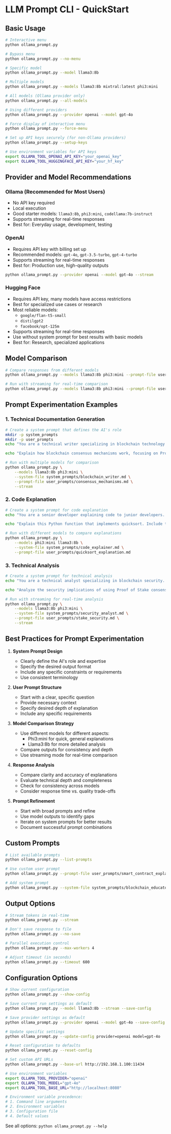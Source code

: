# LLM Prompt CLI - QuickStart

## Basic Usage

```bash
# Interactive menu
python ollama_prompt.py

# Bypass menu
python ollama_prompt.py --no-menu

# Specific model
python ollama_prompt.py --model llama3:8b

# Multiple models
python ollama_prompt.py --models llama3:8b mixtral:latest phi3:mini

# All models (Ollama provider only)
python ollama_prompt.py --all-models

# Using different providers
python ollama_prompt.py --provider openai --model gpt-4o

# Force display of interactive menu
python ollama_prompt.py --force-menu

# Set up API keys securely (for non-Ollama providers)
python ollama_prompt.py --setup-keys

# Use environment variables for API keys
export OLLAMA_TOOL_OPENAI_API_KEY="your_openai_key"
export OLLAMA_TOOL_HUGGINGFACE_API_KEY="your_hf_key"
```

## Provider and Model Recommendations

### Ollama (Recommended for Most Users)
- No API key required
- Local execution
- Good starter models: `llama3:8b`, `phi3:mini`, `codellama:7b-instruct`
- Supports streaming for real-time responses
- Best for: Everyday usage, development, testing

### OpenAI
- Requires API key with billing set up
- Recommended models: `gpt-4o`, `gpt-3.5-turbo`, `gpt-4-turbo`
- Supports streaming for real-time responses
- Best for: Production use, high-quality outputs
```bash
python ollama_prompt.py --provider openai --model gpt-4o --stream
```

### Hugging Face
- Requires API key, many models have access restrictions
- Best for specialized use cases or research
- Most reliable models:
  - `google/flan-t5-small`
  - `distilgpt2`
  - `facebook/opt-125m` 
- Supports streaming for real-time responses
- Use without system prompt for best results with basic models
- Best for: Research, specialized applications

## Model Comparison

```bash
# Compare responses from different models
python ollama_prompt.py --models llama3:8b phi3:mini --prompt-file user_prompts/example.md

# Run with streaming for real-time comparison
python ollama_prompt.py --models llama3:8b phi3:mini --prompt-file user_prompts/example.md --stream
```

## Prompt Experimentation Examples

### 1. Technical Documentation Generation
```bash
# Create a system prompt that defines the AI's role
mkdir -p system_prompts
mkdir -p user_prompts
echo "You are a technical writer specializing in blockchain technology. Your task is to create clear, concise, and accurate documentation that explains complex concepts in simple terms." > system_prompts/blockchain_writer.md

echo "Explain how blockchain consensus mechanisms work, focusing on Proof of Work and Proof of Stake. Include examples and use clear, technical language." > user_prompts/consensus_mechanisms.md

# Run with multiple models for comparison
python ollama_prompt.py \
    --models llama3:8b phi3:mini \
    --system-file system_prompts/blockchain_writer.md \
    --prompt-file user_prompts/consensus_mechanisms.md \
    --stream
```

### 2. Code Explanation
```bash
# Create a system prompt for code explanation
echo "You are a senior developer explaining code to junior developers. Focus on clarity and practical examples." > system_prompts/code_explainer.md

echo "Explain this Python function that implements quicksort. Include time complexity analysis and practical use cases." > user_prompts/quicksort_explanation.md

# Run with different models to compare explanations
python ollama_prompt.py \
    --models phi3:mini llama3:8b \
    --system-file system_prompts/code_explainer.md \
    --prompt-file user_prompts/quicksort_explanation.md
```

### 3. Technical Analysis
```bash
# Create a system prompt for technical analysis
echo "You are a technical analyst specializing in blockchain security. Your task is to analyze potential vulnerabilities and provide recommendations." > system_prompts/security_analyst.md

echo "Analyze the security implications of using Proof of Stake consensus in enterprise blockchain networks. Consider both technical and business aspects." > user_prompts/stake_security.md

# Run with streaming for real-time analysis
python ollama_prompt.py \
    --models llama3:8b phi3:mini \
    --system-file system_prompts/security_analyst.md \
    --prompt-file user_prompts/stake_security.md \
    --stream
```

## Best Practices for Prompt Experimentation

1. **System Prompt Design**
   - Clearly define the AI's role and expertise
   - Specify the desired output format
   - Include any specific constraints or requirements
   - Use consistent terminology

2. **User Prompt Structure**
   - Start with a clear, specific question
   - Provide necessary context
   - Specify desired depth of explanation
   - Include any specific requirements

3. **Model Comparison Strategy**
   - Use different models for different aspects:
     - Phi3:mini for quick, general explanations
     - Llama3:8b for more detailed analysis
   - Compare outputs for consistency and depth
   - Use streaming mode for real-time comparison

4. **Response Analysis**
   - Compare clarity and accuracy of explanations
   - Evaluate technical depth and completeness
   - Check for consistency across models
   - Consider response time vs. quality trade-offs

5. **Prompt Refinement**
   - Start with broad prompts and refine
   - Use model outputs to identify gaps
   - Iterate on system prompts for better results
   - Document successful prompt combinations

## Custom Prompts

```bash
# List available prompts
python ollama_prompt.py --list-prompts

# Use custom user prompt
python ollama_prompt.py --prompt-file user_prompts/smart_contract_explanation.md

# Add system prompt
python ollama_prompt.py --system-file system_prompts/blockchain_educator.md
```

## Output Options

```bash
# Stream tokens in real-time
python ollama_prompt.py --stream

# Don't save response to file
python ollama_prompt.py --no-save

# Parallel execution control
python ollama_prompt.py --max-workers 4

# Adjust timeout (in seconds)
python ollama_prompt.py --timeout 600
```

## Configuration Options

```bash
# Show current configuration
python ollama_prompt.py --show-config

# Save current run settings as default
python ollama_prompt.py --model llama3:8b --stream --save-config

# Save provider settings as default
python ollama_prompt.py --provider openai --model gpt-4o --save-config

# Update specific settings
python ollama_prompt.py --update-config provider=openai model=gpt-4o

# Reset configuration to defaults
python ollama_prompt.py --reset-config

# Set custom API URLs
python ollama_prompt.py --base-url http://192.168.1.100:11434

# Use environment variables
export OLLAMA_TOOL_PROVIDER="openai"
export OLLAMA_TOOL_MODEL="gpt-4o"
export OLLAMA_TOOL_BASE_URL="http://localhost:8080"

# Environment variable precedence:
# 1. Command line arguments
# 2. Environment variables
# 3. Configuration file
# 4. Default values
```

See all options: `python ollama_prompt.py --help`